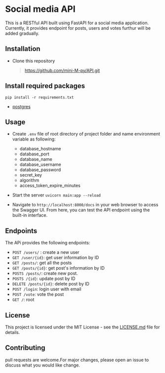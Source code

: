 # Social media API
This is a RESTful API built using FastAPI for a social media application. 
Currently, it provides endpoint for posts, users and votes furthur will be added gradually.

## Installation
* Clone this repository
  > https://github.com/mini-M-py/API.git

## Install required packages
  `pip install -r requirements.txt`
  
  * [postgres](https://www.postgresql.org/download/)

## Usage
 * Create `.env` file of root directory of project folder and name environment variable as following:
      * database_hostname
      * database_port
      * database_name
      * database_username
      * database_password
      * secret_key
      * algorithm
      * access_token_expire_minutes

* Start the server `uvicorn main:app --reload`
* Navigate to `http://localhost:8000/docs` in your web browser to access the Swagger UI. From here, you can test the API endpoint using the built-in interface.

## Endpoints
The APi provides the following endpoints:
* `POST /users/` : create a new user
* `GET /user/{id}`: get user information by ID
* `GET /posts/`: get all the posts
* `GET /posts/{id}`: get post's information by ID
* `POSTS /posts/`: create new post.
* `POSTS /{id}`: update post by ID
* `DELETE /posts/{id}`: delete post by ID
* `POST /login`: login user with email
* `POST /vote`: vote the post
* `GET /`: root

## License
 This project is licensed under the MIT License - see the [LICENSE.md](/LICENSE.md) file for details.

## Contributing
pull requests are welcome.For major changes, please open an issue to discuss what you would like change.
